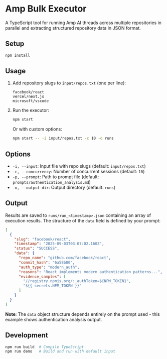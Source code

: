 # Amp Bulk Executor

A TypeScript tool for running Amp AI threads across multiple repositories in parallel and extracting structured repository data in JSON format.

## Setup

```bash
npm install
```

## Usage

1. Add repository slugs to `input/repos.txt` (one per line):
   ```
   facebook/react
   vercel/next.js
   microsoft/vscode
   ```

2. Run the executor:
   ```bash
   npm start
   ```

   Or with custom options:
   ```bash
   npm start -- -i input/repos.txt -c 10 -o runs
   ```

## Options

- `-i, --input`: Input file with repo slugs (default: `input/repos.txt`)
- `-c, --concurrency`: Number of concurrent sessions (default: `10`)
- `-p, --prompt`: Path to prompt file (default: `prompts/authentication_analysis.md`)
- `-o, --output-dir`: Output directory (default: `runs`)

## Output

Results are saved to `runs/run_<timestamp>.json` containing an array of execution results. The structure of the `data` field is defined by your prompt:

```json
[
  {
    "slug": "facebook/react",
    "timestamp": "2025-09-03T03:07:02.160Z",
    "status": "SUCCESS",
    "data": {
      "repo_name": "github.com/facebook/react",
      "commit_hash": "6a58b80",
      "auth_type": "modern_auth",
      "reasons": "React implements modern authentication patterns...",
      "evidence_samples": [
        "//registry.npmjs.org/:_authToken=${NPM_TOKEN}",
        "${{ secrets.NPM_TOKEN }}"
      ]
    }
  }
]
```

**Note**: The `data` object structure depends entirely on the prompt used - this example shows authentication analysis output.

## Development

```bash
npm run build  # Compile TypeScript
npm run demo   # Build and run with default input
```
